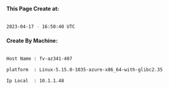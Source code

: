 
   
#### This Page Create at:

```bash

2023-04-17 - 16:50:40 UTC

```

#### Create By Machine:

```bash

Host Name : fv-az341-407

platform  : Linux-5.15.0-1035-azure-x86_64-with-glibc2.35

Ip Local  : 10.1.1.48

```

